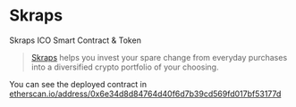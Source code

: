 # Skraps

Skraps ICO Smart Contract &amp; Token

> [Skraps](https://skraps.io/) helps you invest your spare change from everyday purchases into a diversified crypto portfolio of your choosing.

You can see the deployed contract in [etherscan.io/address/0x6e34d8d84764d40f6d7b39cd569fd017bf53177d](https://etherscan.io/address/0x6e34d8d84764d40f6d7b39cd569fd017bf53177d#code)
